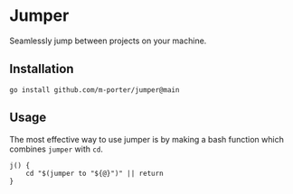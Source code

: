# Jumper

Seamlessly jump between projects on your machine.

## Installation

```
go install github.com/m-porter/jumper@main
```

## Usage

The most effective way to use jumper is by making a bash function which combines
`jumper` with `cd`.

```shell
j() {
    cd "$(jumper to "${@}")" || return
}
```
